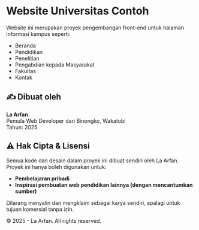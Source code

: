 # Website Universitas Contoh

Website ini merupakan proyek pengembangan front-end untuk halaman informasi kampus seperti:
- Beranda
- Pendidikan
- Penelitian
- Pengabdian kepada Masyarakat
- Fakultas
- Kontak

## ✍️ Dibuat oleh
**La Arfan**  
Pemula Web Developer dari Binongko, Wakatobi  
Tahun: 2025

## ⚠️ Hak Cipta & Lisensi

Semua kode dan desain dalam proyek ini dibuat sendiri oleh La Arfan.  
Proyek ini hanya boleh digunakan untuk:
- **Pembelajaran pribadi**
- **Inspirasi pembuatan web pendidikan lainnya (dengan mencantumkan sumber)**

Dilarang menyalin dan mengklaim sebagai karya sendiri, apalagi untuk tujuan komersial tanpa izin.

© 2025 - La Arfan. All rights reserved.
